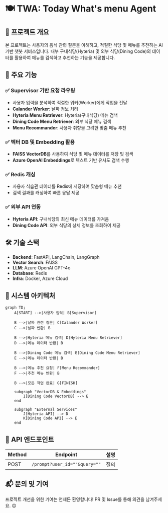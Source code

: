 # 🍽️ TWA: Today What's menu Agent

## 📌 프로젝트 개요
본 프로젝트는 사용자의 음식 관련 질문을 이해하고, 적절한 식당 및 메뉴를 추천하는 AI 기반 챗봇 서비스입니다. 내부 구내식당(Hyteria) 및 외부 식당(Dining Code)의 데이터를 활용하여 메뉴를 검색하고 추천하는 기능을 제공합니다.

## 🚀 주요 기능
### ✅ Supervisor 기반 요청 라우팅
- 사용자 입력을 분석하여 적절한 워커(Worker)에게 작업을 전달
- **Calander Worker**: 날짜 정보 처리
- **Hyteria Menu Retriever**: Hyteria(구내식당) 메뉴 검색
- **Dining Code Menu Retriever**: 외부 식당 메뉴 검색
- **Menu Recommander**: 사용자 취향을 고려한 맞춤 메뉴 추천

### ✅ 벡터 DB 및 Embedding 활용
- **FAISS VectorDB**를 사용하여 식당 및 메뉴 데이터를 저장 및 검색
- **Azure OpenAI Embeddings**로 텍스트 기반 유사도 검색 수행

### ✅ Redis 캐싱
- 사용자 식습관 데이터를 Redis에 저장하여 맞춤형 메뉴 추천
- 검색 결과를 캐싱하여 빠른 응답 제공

### ✅ 외부 API 연동
- **Hyteria API**: 구내식당의 최신 메뉴 데이터를 가져옴
- **Dining Code API**: 외부 식당의 상세 정보를 조회하여 제공

## 🛠️ 기술 스택
- **Backend**: FastAPI, LangChain, LangGraph
- **Vector Search**: FAISS
- **LLM**: Azure OpenAI GPT-4o
- **Database**: Redis
- **Infra**: Docker, Azure Cloud

## 🔄 시스템 아키텍처
```mermaid
graph TD;
    A[START] -->|사용자 입력| B[Supervisor]
    
    B -->|날짜 관련 질문| C[Calander Worker]
    C -->|날짜 반환| B

    B -->|Hyteria 메뉴 검색| D[Hyteria Menu Retriever]
    D -->|메뉴 데이터 반환| B

    B -->|Dining Code 메뉴 검색| E[Dining Code Menu Retriever]
    E -->|메뉴 데이터 반환| B

    B -->|메뉴 추천 요청| F[Menu Recommander]
    F -->|추천 메뉴 반환| B

    B -->|모든 작업 완료| G[FINISH]

    subgraph "VectorDB & Embeddings"
        I[Dining Code VectorDB] --> E
    end

    subgraph "External Services"
        J[Hyteria API] --> D
        K[Dining Code API] --> E
    end

```

## 📌 API 엔드포인트
| Method | Endpoint | 설명 |
|--------|---------|------|
| POST | `/prompt?user_id=""&query=""` | 질의 |
## 📬 문의 및 기여
프로젝트 개선을 위한 기여는 언제든 환영합니다! PR 및 Issue를 통해 의견을 남겨주세요. 😊

